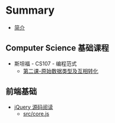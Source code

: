 # Summary

* [简介](README.md)

## Computer Science 基础课程

* 斯坦福 - CS107 - 编程范式
  * [第二课-原始数据类型及互相转化](di-er-8bfe-yuan-shi-shu-ju-lei-xing-ji-hu-xiang-zhuan-hua.md)

## 前端基础

* [jQuery 源码阅读](qian-duan-ji-chu/jquery-yuan-ma-yue-du.md)
  * [src/core.js](qian-duan-ji-chu/jquery-yuan-ma-yue-du/corejs.md)

